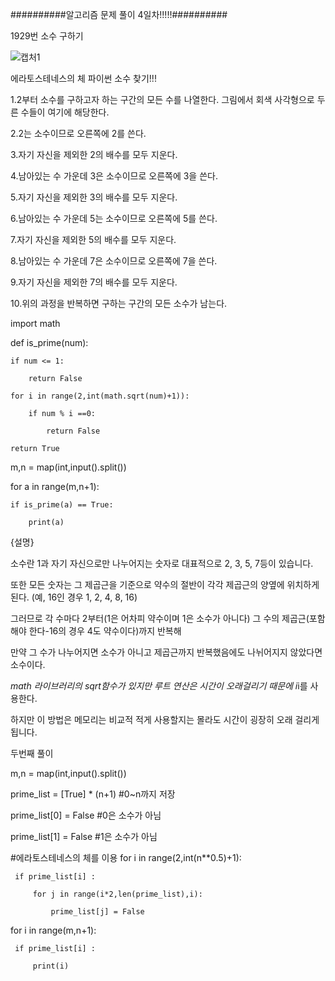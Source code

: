 ##########알고리즘 문제 풀이 4일차!!!!!##########

1929번 소수 구하기

![캡처1](https://user-images.githubusercontent.com/85468215/122432241-1d7fe400-cfd0-11eb-8540-c09f362d45a9.PNG)


에라토스테네스의 체 파이썬 소수 찾기!!!

1.2부터 소수를 구하고자 하는 구간의 모든 수를 나열한다. 그림에서 회색 사각형으로 두른 수들이 여기에 해당한다.

2.2는 소수이므로 오른쪽에 2를 쓴다.

3.자기 자신을 제외한 2의 배수를 모두 지운다.

4.남아있는 수 가운데 3은 소수이므로 오른쪽에 3을 쓴다. 

5.자기 자신을 제외한 3의 배수를 모두 지운다.

6.남아있는 수 가운데 5는 소수이므로 오른쪽에 5를 쓴다. 

7.자기 자신을 제외한 5의 배수를 모두 지운다.

8.남아있는 수 가운데 7은 소수이므로 오른쪽에 7을 쓴다. 

9.자기 자신을 제외한 7의 배수를 모두 지운다.

10.위의 과정을 반복하면 구하는 구간의 모든 소수가 남는다.

import math

def is_prime(num):
    
    if num <= 1:
        
        return False
    
    for i in range(2,int(math.sqrt(num)+1)):
        
        if num % i ==0:
            
            return False
    
    return True


m,n = map(int,input().split())

for a in range(m,n+1):
    
    if is_prime(a) == True:
        
        print(a)
        
        
{설명}

소수란 1과 자기 자신으로만 나누어지는 숫자로 대표적으로 2, 3, 5, 7등이 있습니다.

또한 모든 숫자는 그 제곱근을 기준으로 약수의 절반이 각각 제곱근의 양옆에 위치하게 된다. (예, 16인 경우 1, 2, 4, 8, 16)

그러므로 각 수마다 2부터(1은 어차피 약수이며 1은 소수가 아니다) 그 수의 제곱근(포함해야 한다-16의 경우 4도 약수이다)까지 반복해

만약 그 수가 나누어지면 소수가 아니고 제곱근까지 반복했음에도 나뉘어지지 않았다면 소수이다.

*math 라이브러리의 sqrt함수가 있지만 루트 연산은 시간이 오래걸리기 때문에 i*i를 사용한다.

하지만 이 방법은 메모리는 비교적 적게 사용할지는 몰라도 시간이 굉장히 오래 걸리게 됩니다.


두번째 풀이

m,n = map(int,input().split())

prime_list = [True] * (n+1)     #0~n까지 저장

prime_list[0] = False           #0은 소수가 아님

prime_list[1] = False           #1은 소수가 아님

#에라토스테네스의 체를 이용
for i in range(2,int(n**0.5)+1):
     
     if prime_list[i] :
         
         for j in range(i*2,len(prime_list),i):
             
             prime_list[j] = False

for i in range(m,n+1):
     
     if prime_list[i] :
         
         print(i)

